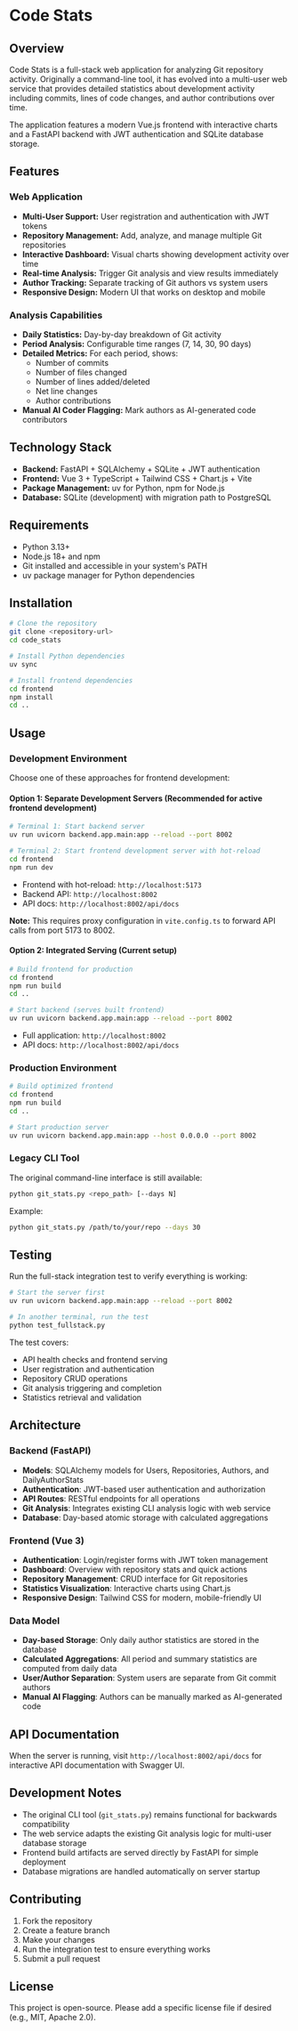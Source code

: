 # Code Stats

## Overview

Code Stats is a full-stack web application for analyzing Git repository activity. Originally a command-line tool, it has evolved into a multi-user web service that provides detailed statistics about development activity including commits, lines of code changes, and author contributions over time.

The application features a modern Vue.js frontend with interactive charts and a FastAPI backend with JWT authentication and SQLite database storage.

## Features

### Web Application
- **Multi-User Support:** User registration and authentication with JWT tokens
- **Repository Management:** Add, analyze, and manage multiple Git repositories
- **Interactive Dashboard:** Visual charts showing development activity over time
- **Real-time Analysis:** Trigger Git analysis and view results immediately
- **Author Tracking:** Separate tracking of Git authors vs system users
- **Responsive Design:** Modern UI that works on desktop and mobile

### Analysis Capabilities
- **Daily Statistics:** Day-by-day breakdown of Git activity
- **Period Analysis:** Configurable time ranges (7, 14, 30, 90 days)
- **Detailed Metrics:** For each period, shows:
  - Number of commits
  - Number of files changed  
  - Number of lines added/deleted
  - Net line changes
  - Author contributions
- **Manual AI Coder Flagging:** Mark authors as AI-generated code contributors

## Technology Stack

- **Backend:** FastAPI + SQLAlchemy + SQLite + JWT authentication
- **Frontend:** Vue 3 + TypeScript + Tailwind CSS + Chart.js + Vite
- **Package Management:** uv for Python, npm for Node.js
- **Database:** SQLite (development) with migration path to PostgreSQL

## Requirements

- Python 3.13+
- Node.js 18+ and npm
- Git installed and accessible in your system's PATH
- uv package manager for Python dependencies

## Installation

```bash
# Clone the repository
git clone <repository-url>
cd code_stats

# Install Python dependencies
uv sync

# Install frontend dependencies
cd frontend
npm install
cd ..
```

## Usage

### Development Environment

Choose one of these approaches for frontend development:

#### Option 1: Separate Development Servers (Recommended for active frontend development)

```bash
# Terminal 1: Start backend server
uv run uvicorn backend.app.main:app --reload --port 8002

# Terminal 2: Start frontend development server with hot-reload
cd frontend
npm run dev
```

- Frontend with hot-reload: `http://localhost:5173`
- Backend API: `http://localhost:8002`
- API docs: `http://localhost:8002/api/docs`

**Note:** This requires proxy configuration in `vite.config.ts` to forward API calls from port 5173 to 8002.

#### Option 2: Integrated Serving (Current setup)

```bash
# Build frontend for production
cd frontend
npm run build
cd ..

# Start backend (serves built frontend)
uv run uvicorn backend.app.main:app --reload --port 8002
```

- Full application: `http://localhost:8002`
- API docs: `http://localhost:8002/api/docs`

### Production Environment

```bash
# Build optimized frontend
cd frontend
npm run build
cd ..

# Start production server
uv run uvicorn backend.app.main:app --host 0.0.0.0 --port 8002
```

### Legacy CLI Tool

The original command-line interface is still available:

```bash
python git_stats.py <repo_path> [--days N]
```

Example:
```bash
python git_stats.py /path/to/your/repo --days 30
```

## Testing

Run the full-stack integration test to verify everything is working:

```bash
# Start the server first
uv run uvicorn backend.app.main:app --reload --port 8002

# In another terminal, run the test
python test_fullstack.py
```

The test covers:
- API health checks and frontend serving
- User registration and authentication  
- Repository CRUD operations
- Git analysis triggering and completion
- Statistics retrieval and validation

## Architecture

### Backend (FastAPI)
- **Models**: SQLAlchemy models for Users, Repositories, Authors, and DailyAuthorStats
- **Authentication**: JWT-based user authentication and authorization
- **API Routes**: RESTful endpoints for all operations
- **Git Analysis**: Integrates existing CLI analysis logic with web service
- **Database**: Day-based atomic storage with calculated aggregations

### Frontend (Vue 3)
- **Authentication**: Login/register forms with JWT token management
- **Dashboard**: Overview with repository stats and quick actions
- **Repository Management**: CRUD interface for Git repositories
- **Statistics Visualization**: Interactive charts using Chart.js
- **Responsive Design**: Tailwind CSS for modern, mobile-friendly UI

### Data Model
- **Day-based Storage**: Only daily author statistics are stored in the database
- **Calculated Aggregations**: All period and summary statistics are computed from daily data
- **User/Author Separation**: System users are separate from Git commit authors
- **Manual AI Flagging**: Authors can be manually marked as AI-generated code

## API Documentation

When the server is running, visit `http://localhost:8002/api/docs` for interactive API documentation with Swagger UI.

## Development Notes

- The original CLI tool (`git_stats.py`) remains functional for backwards compatibility
- The web service adapts the existing Git analysis logic for multi-user database storage
- Frontend build artifacts are served directly by FastAPI for simple deployment
- Database migrations are handled automatically on server startup

## Contributing

1. Fork the repository
2. Create a feature branch
3. Make your changes
4. Run the integration test to ensure everything works
5. Submit a pull request

## License

This project is open-source. Please add a specific license file if desired (e.g., MIT, Apache 2.0).

